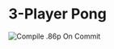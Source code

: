 # 3-Player Pong
![Compile .86p On Commit](https://github.com/aaronjamt/testlel/workflows/Compile%20.86p%20On%20Commit/badge.svg)
